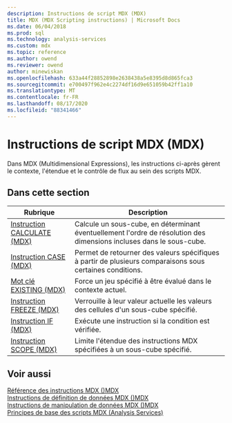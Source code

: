 ```yaml
---
description: Instructions de script MDX (MDX)
title: MDX (MDX Scripting instructions) | Microsoft Docs
ms.date: 06/04/2018
ms.prod: sql
ms.technology: analysis-services
ms.custom: mdx
ms.topic: reference
ms.author: owend
ms.reviewer: owend
author: minewiskan
ms.openlocfilehash: 633a44f28852898e2638438a5e8395d8d865fca3
ms.sourcegitcommit: e700497f962e4c2274df16d9e651059b42ff1a10
ms.translationtype: MT
ms.contentlocale: fr-FR
ms.lasthandoff: 08/17/2020
ms.locfileid: "88341466"
---
```

# <a name="mdx-scripting-statements-mdx"></a>Instructions de script MDX (MDX)


  Dans MDX (Multidimensional Expressions), les instructions ci-après gèrent le contexte, l'étendue et le contrôle de flux au sein des scripts MDX.  
  
## <a name="in-this-section"></a>Dans cette section  
  
|Rubrique|Description|  
|-----------|-----------------|  
|[Instruction CALCULATE &#40;MDX&#41;](../mdx/mdx-scripting-calculate.md)|Calcule un sous-cube, en déterminant éventuellement l'ordre de résolution des dimensions incluses dans le sous-cube.|  
|[Instruction CASE &#40;MDX&#41;](../mdx/case-statement-mdx.md)|Permet de retourner des valeurs spécifiques à partir de plusieurs comparaisons sous certaines conditions.|  
|[Mot clé EXISTING &#40;MDX&#41;](https://docs.microsoft.com/analysis-services/multidimensional-models/mdx/mdx-query-existing-keyword)|Force un jeu spécifié à être évalué dans le contexte actuel.|  
|[Instruction FREEZE &#40;MDX&#41;](../mdx/mdx-scripting-freeze.md)|Verrouille à leur valeur actuelle les valeurs des cellules d'un sous-cube spécifié.|  
|[Instruction IF &#40;MDX&#41;](../mdx/mdx-scripting-if.md)|Exécute une instruction si la condition est vérifiée.|  
|[Instruction SCOPE &#40;MDX&#41;](../mdx/mdx-scripting-scope.md)|Limite l'étendue des instructions MDX spécifiées à un sous-cube spécifié.|  
  
## <a name="see-also"></a>Voir aussi  
 [Référence des instructions MDX &#40;&#41;MDX ](../mdx/mdx-statement-reference-mdx.md)   
 [Instructions de définition de données MDX &#40;&#41;MDX ](../mdx/mdx-data-definition-statements-mdx.md)   
 [Instructions de manipulation de données MDX &#40;&#41;MDX ](../mdx/mdx-data-manipulation-statements-mdx.md)   
 [Principes de base des scripts MDX &#40;Analysis Services&#41;](https://docs.microsoft.com/analysis-services/multidimensional-models/mdx/mdx-scripting-fundamentals-analysis-services)  
  
  
